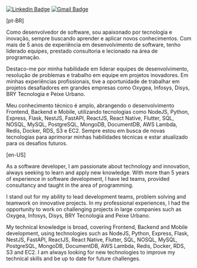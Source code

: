 [![Linkedin Badge](https://img.shields.io/static/v1?label=&message=Pedro%20Henrique%20B.%20da%20Silva&color=blue&logo=Linkedin&logoColor=white&link=https://www.linkedin.com/in/pedro-h-b-da-silva/)](https://www.linkedin.com/in/pedro-h-b-da-silva/) 
[![Gmail Badge](https://img.shields.io/static/v1?label=&message=contato@pedrohbs.com&color=red&logo=Gmail&logoColor=white&link=mailto:contato@pedrohbs.com)](mailto:contato@pedrohbs.com)

[pt-BR]

Como desenvolvedor de software, sou apaixonado por tecnologia e inovação, sempre buscando aprender e aplicar novos conhecimentos. Com mais de 5 anos de experiência em desenvolvimento de software, tenho liderado equipes, prestado consultoria e lecionado na área de programação.

Destaco-me por minha habilidade em liderar equipes de desenvolvimento, resolução de problemas e trabalho em equipe em projetos inovadores. Em minhas experiências profissionais, tive a oportunidade de trabalhar em projetos desafiadores em grandes empresas como Oxygea, Infosys, Disys, BRY Tecnologia e Peixe Urbano.

Meu conhecimento técnico é amplo, abrangendo o desenvolvimento Frontend, Backend e Mobile, utilizando tecnologias como NodeJS, Python, Express, Flask, NestJS, FastAPI, ReactJS, React Native, Flutter, SQL, NOSQL, MySQL, PostgreSQL, MongoDB, DocumentDB, AWS Lambda, Redis, Docker, RDS, S3 e EC2. Sempre estou em busca de novas tecnologias para aprimorar minhas habilidades técnicas e estar atualizado para os desafios futuros.

[en-US]

As a software developer, I am passionate about technology and innovation, always seeking to learn and apply new knowledge. With more than 5 years of experience in software development, I have led teams, provided consultancy and taught in the area of ​​programming.

I stand out for my ability to lead development teams, problem solving and teamwork on innovative projects. In my professional experiences, I had the opportunity to work on challenging projects in large companies such as Oxygea, Infosys, Disys, BRY Tecnologia and Peixe Urbano.

My technical knowledge is broad, covering Frontend, Backend and Mobile development, using technologies such as NodeJS, Python, Express, Flask, NestJS, FastAPI, ReactJS, React Native, Flutter, SQL, NOSQL, MySQL, PostgreSQL, MongoDB, DocumentDB, AWS Lambda, Redis, Docker, RDS, S3 and EC2. I am always looking for new technologies to improve my technical skills and be up to date for future challenges.
